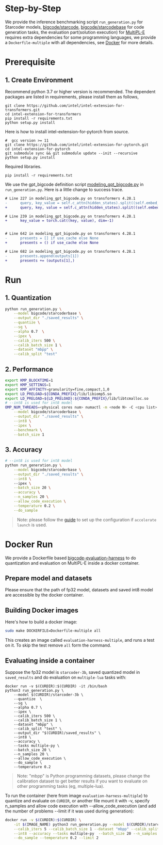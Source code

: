 # Step-by-Step
We provide the inference benchmarking script `run_generation.py` for Starcoder models, [bigcode/starcode](https://huggingface.co/bigcode/starcoder), [bigcode/starcodebase](https://huggingface.co/bigcode/starcoderbase) for code generation tasks, the evaluation part(solution execution) for [MultiPL-E](https://github.com/nuprl/MultiPL-E) requires extra dependencies for some programming languages, we provide a `Dockerfile-multiple` with all dependencies, see [Docker](./Dockerfile-multiple) for more details.


# Prerequisite​
## 1. Create Environment​
Recommend python 3.7 or higher version is recommended. The dependent packages are listed in requirements, please install them as follows,

```shell
git clone https://github.com/intel/intel-extension-for-transformers.git
cd intel-extension-for-transformers
pip install -r requirements.txt
python setup.py install
```

Here is how to install intel-extension-for-pytorch from source.
```shell
#  gcc version >= 11
git clone https://github.com/intel/intel-extension-for-pytorch.git
cd intel-extension-for-pytorch
git submodule sync && git submodule update --init --recursive
python setup.py install
```

Required libraries.
```shell
pip install -r requirements.txt
```

We use the gpt_bigcode definition script [modeling_gpt_bigcode.py](https://github.com/intel/intel-extension-for-transformers/blob/main/intel_extension_for_transformers/transformers/modeling/gpt_bigcode/modeling_gpt_bigcode.py) in `run_generation.py`. Here is a little change to success trace.
```diff
# Line 227 in modeling_gpt_bigcode.py on transformers 4.28.1
-      query, key_value = self.c_attn(hidden_states).split((self.embed_dim, 2 * self.kv_dim), dim=2)
+      query, key, value = self.c_attn(hidden_states).split((self.embed_dim, self.kv_dim, self.kv_dim), dim=2)

# Line 239 in modeling_gpt_bigcode.py on transformers 4.28.1
+      key_value = torch.cat((key, value), dim=-1)


# Line 642 in modeling_gpt_bigcode.py on transformers 4.28.1
-      presents = [] if use_cache else None
+      presents = () if use_cache else None

# Line 682 in modeling_gpt_bigcode.py on transformers 4.28.1
-      presents.append(outputs[1])
+      presents += (outputs[1],)

```


# Run

## 1. Quantization
``` bash
python run_generation.py \
    --model bigcode/starcoderbase \
    --output_dir "./saved_results" \
    --quantize \
    --sq \
    --alpha 0.7  \
    --ipex \
    --calib_iters 500 \
    --calib_batch_size 1 \
    --dataset "mbpp" \
    --calib_split "test"
```

## 2. Performance

```bash
export KMP_BLOCKTIME=1
export KMP_SETTINGS=1
export KMP_AFFINITY=granularity=fine,compact,1,0
export LD_PRELOAD=${CONDA_PREFIX}/lib/libiomp5.so
export LD_PRELOAD=${LD_PRELOAD}:${CONDA_PREFIX}/lib/libtcmalloc.so
# --int8 is used for int8 model
OMP_NUM_THREADS=<physical cores num> numactl -m <node N> -C <cpu list> python run_generation.py \
    --model bigcode/starcoderbase \
    --output_dir "./saved_results" \
    --int8 \
    --ipex \
    --benchmark \
    --batch_size 1
```

## 3. Accuracy
```bash
# --int8 is used for int8 model
python run_generation.py \
    --model bigcode/starcoderbase \
    --output_dir "./saved_results" \
    --int8 \    
    --ipex \
    --batch_size 20 \
    --accuracy \
    --n_samples 20 \
    --allow_code_execution \
    --temperature 0.2 \
    --do_sample
```
>Note:
please follow the [guide](https://huggingface.co/docs/accelerate/usage_guides/ipex) to set up the configuration if `accelerate launch` is used.

# Docker Run

We provide a Dockerfile based [bigcode-evaluation-harness](https://github.com/bigcode-project/bigcode-evaluation-harness/blob/main/Dockerfile-multiple) to do quantization and evaluation on MultiPL-E inside a docker container.

## Prepare model and datasets
Please ensure that the path of fp32 model, datasets and saved int8 model are accessible by the docker container.

## Building Docker images
Here's how to build a docker image:
```bash
sudo make DOCKERFILE=Dockerfile-multiple all
```
This creates an image called `evaluation-harness-multiple`, and runs a test on it. To skip the test remove `all` form the command.

## Evaluating inside a container
Suppose the fp32 model is `starcoder-3b`, saved quantized model in `saved_results` and do evaluation on `multiple-lua` tasks with:
```
docker run -v $(CURDIR):$(CURDIR) -it /bin/bash
python3 run_generation.py \
    --model $(CURDIR)/starcoder-3b \
    --quantize  \
    --sq \
    --alpha 0.7 \
    --ipex \
    --calib_iters 500 \
    --calib_batch_size 1 \
    --dataset "mbpp" \
    --calib_split "test" \ 
    --output_dir "$(CURDIR)/saved_results" \
    --int8 \
    --accuracy \
    --tasks multiple-py \
    --batch_size 20 \
    --n_samples 20 \
    --allow_code_execution \
    --do_sample \
    --temperature 0.2

```
>Note: "mbpp" is Python programming datasets, please change the calibration dataset to get better results if you want to evaluate on other programming tasks (eg, multiple-lua).

To run the container (here from image `evaluation-harness-multiple`) to quantize and evaluate on `CURDIR`, or another file mount it with -v, specify n_samples and allow code execution with --allow_code_execution (and add the number of problems --limit if it was used during generation):
```bash
docker run -v $(CURDIR):$(CURDIR) \
    -it $(IMAGE_NAME) python3 run_generation.py --model $(CURDIR)/starcoder-3b --quantize   --sq --alpha 0.7 --ipex \
    --calib_iters 5 --calib_batch_size 1 --dataset "mbpp" --calib_split "test" --output_dir "$(CURDIR)/saved_results" \
    --int8 --accuracy --tasks multiple-py  --batch_size 20 --n_samples 20 --allow_code_execution \
    --do_sample --temperature 0.2 --limit 2

```


